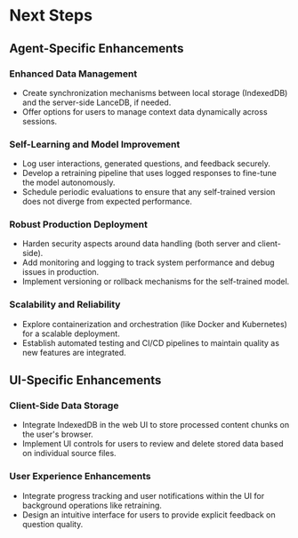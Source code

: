 # Next Steps

## Agent-Specific Enhancements

### Enhanced Data Management
- Create synchronization mechanisms between local storage (IndexedDB) and the server-side LanceDB, if needed.
- Offer options for users to manage context data dynamically across sessions.

### Self-Learning and Model Improvement
- Log user interactions, generated questions, and feedback securely.
- Develop a retraining pipeline that uses logged responses to fine-tune the model autonomously.
- Schedule periodic evaluations to ensure that any self-trained version does not diverge from expected performance.

### Robust Production Deployment
- Harden security aspects around data handling (both server and client-side).
- Add monitoring and logging to track system performance and debug issues in production.
- Implement versioning or rollback mechanisms for the self-trained model.

### Scalability and Reliability
- Explore containerization and orchestration (like Docker and Kubernetes) for a scalable deployment.
- Establish automated testing and CI/CD pipelines to maintain quality as new features are integrated.

## UI-Specific Enhancements

### Client-Side Data Storage
- Integrate IndexedDB in the web UI to store processed content chunks on the user's browser.
- Implement UI controls for users to review and delete stored data based on individual source files.

### User Experience Enhancements
- Integrate progress tracking and user notifications within the UI for background operations like retraining.
- Design an intuitive interface for users to provide explicit feedback on question quality.